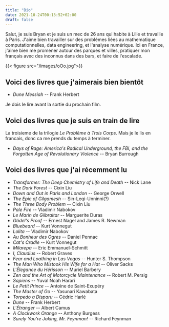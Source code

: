 ```yaml
---
title: "Bio"
date: 2021-10-24T00:13:52+02:00
draft: false
---
```


Salut, je suis Bryan et je suis un mec de 26 ans qui habite à Lille et travaille à Paris.  J'aime bien travailler sur des problèmes liées au mathematique computationnelles, data engineering, et l'analyse numérique.  Ici en France, j'aime bien me promener autour des parques et villes, pratiquer mon français avec des inconnus dans des bars, et faire de l'escalade.

{{< figure src="/images/oOo.jpg">}}

## Voici des livres que j'aimerais bien bientôt 
* *Dune Messiah* -- Frank Herbert

Je dois le lire avant la sortie du prochain film.

## Voici des livres que je suis en train de lire

La troisieme de la trilogie *Le Problème à Trois Corps*.  Mais je le lis en francais, donc ca me prends du temps à terminer.

* *Days of Rage: America's Radical Underground, the FBI, and the Forgotten Age of Revolutionary Violence* -- Bryan Burrough


## Voici des livres que j'ai récemment lu
* *Transformer: The Deep Chemistry of Life and Death* -- Nick Lane
* *The Dark Forest* -- Cixin Liu
* *Down and Out in Paris and London* -- George Orwell
* *The Epic of Gilgamesh* -- Sin-Leqi-Unninni(?)
* *The Three Body Problem* -- Cixin Liu
* *Pale Fire* -- Vladimir Nabokov
* *Le Marin de Gilbraltar* -- Marguerite Duras
* *Gödel's Proof* -- Ernest Nagel and James R. Newman
* *Bluebeard* -- Kurt Vonnegut
* *Lolita* -- Vladimir Nabokov
* *Au Bonheur des Ogres* -- Daniel Pennac
* *Cat's Cradle* -- Kurt Vonnegut 
* *Milarepa* -- Eric Emmanuel-Schmitt
* *I, Claudius* -- Robert Graves
* *Fear and Loathing in Las Vegas* -- Hunter S. Thompson
* *The Man Who Mistook His Wife for a Hat* -- Oliver Sacks
* *L'Élegance du Hérisson* -- Muriel Barbery
* *Zen and the Art of Motorcycle Maintenance* -- Robert M. Persig
* *Sapiens* -- Yuval Noah Harari
* *Le Petit Prince* -- Antoine de Saint-Exupéry
* *The Master of Go* -- Yasunari Kawabata
* *Torpedo a Disparu* -- Cédric Harlé
* *Dune* -- Frank Herbert 
* *L'Étranger* -- Albert Camus
* *A Clockwork Orange* -- Anthony Burgess
* *Surely You’re Joking, Mr. Feynman!* -- Richard Feynman
